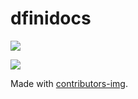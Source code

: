 # dfinidocs

[![](https://opencollective.com/dfinidocs/contributors.svg?width=890&button=false)](https://github.com/carstenjacobsen/dfinidocs/contributors)

<!-- Copy-paste in your Readme.md file -->

<a href="https://github.com/carstenjacobsen/dfinidocs/graphs/contributors">
  <img src="https://contrib.rocks/image?repo=carstenjacobsen/dfinidocs" />
</a>

Made with [contributors-img](https://contrib.rocks).
